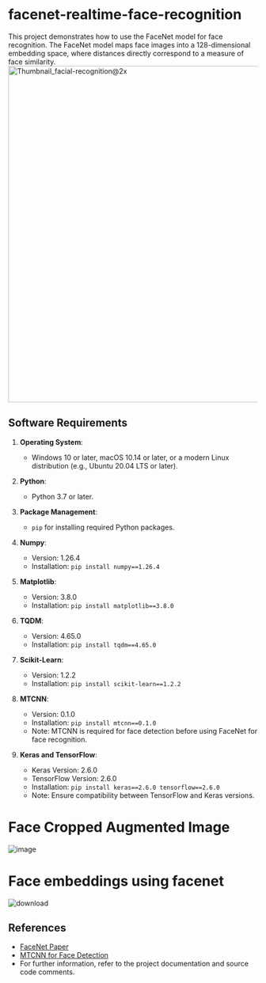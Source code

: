 # facenet-realtime-face-recognition
This project demonstrates how to use the FaceNet model for face recognition. The FaceNet model maps face images into a 128-dimensional embedding space, where distances directly correspond to a measure of face similarity.
<img width="680" alt="Thumbnail_facial-recognition@2x" src="https://github.com/wshuv-o/facenet-realtime-face-recognition/assets/100506316/82eaa575-ef43-4cd3-b8d9-241ec505f13e">

## Software Requirements 
1. **Operating System**:
   - Windows 10 or later, macOS 10.14 or later, or a modern Linux distribution (e.g., Ubuntu 20.04 LTS or later).

2. **Python**:
   - Python 3.7 or later.

3. **Package Management**:
   - `pip` for installing required Python packages.

4. **Numpy**:
   - Version: 1.26.4
   - Installation: `pip install numpy==1.26.4`

5. **Matplotlib**:
   - Version: 3.8.0
   - Installation: `pip install matplotlib==3.8.0`

6. **TQDM**:
   - Version: 4.65.0
   - Installation: `pip install tqdm==4.65.0`

7. **Scikit-Learn**:
   - Version: 1.2.2
   - Installation: `pip install scikit-learn==1.2.2`

8. **MTCNN**:
   - Version: 0.1.0
   - Installation: `pip install mtcnn==0.1.0`
   - Note: MTCNN is required for face detection before using FaceNet for face recognition.

9. **Keras and TensorFlow**:
   - Keras Version: 2.6.0
   - TensorFlow Version: 2.6.0
   - Installation: `pip install keras==2.6.0 tensorflow==2.6.0`
   - Note: Ensure compatibility between TensorFlow and Keras versions.

# Face Cropped Augmented Image
![image](https://github.com/wshuv-o/facenet-realtime-face-recognition/assets/100506316/1a6cb7a1-d28b-4269-a10a-616e905235ec)

# Face embeddings using facenet

![download](https://github.com/wshuv-o/facenet-realtime-face-recognition/assets/100506316/c2ef8a22-1f7b-4e6e-9d0d-60294e522aa3)

## References
- [FaceNet Paper](https://arxiv.org/abs/1503.03832)
- [MTCNN for Face Detection](https://github.com/ipazc/mtcnn)
- For further information, refer to the project documentation and source code comments.
